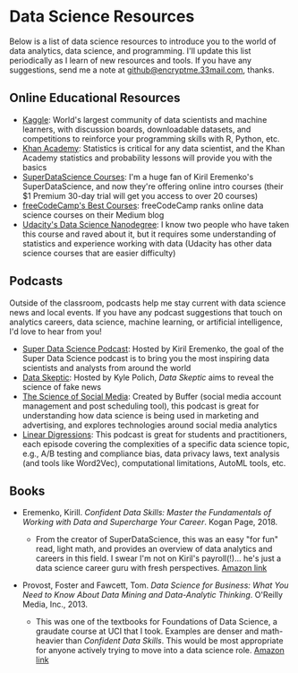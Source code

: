 # Data Science Resources
Below is a list of data science resources to introduce you to the world of data analytics, data science, and programming. I'll update this list periodically as I learn of new resources and tools. If you have any suggestions, send me a note at <github@encryptme.33mail.com>, thanks.

## Online Educational Resources

* [Kaggle](https://www.kaggle.com/): World's largest community of data scientists and machine learners, with discussion boards, downloadable datasets, and competitions to reinforce your programming skills with R, Python, etc.
* [Khan Academy](https://www.khanacademy.org/math/statistics-probability): Statistics is critical for any data scientist, and the Khan Academy statistics and probability lessons will provide you with the basics
* [SuperDataScience Courses](https://www.superdatascience.com/courses/intro-data-science-step-by-step-guide/): I'm a huge fan of Kiril Eremenko's SuperDataScience, and now they're offering online intro courses (their $1 Premium 30-day trial will get you access to over 20 courses)
* [freeCodeCamp's Best Courses](https://medium.freecodecamp.org/i-ranked-all-the-best-data-science-intro-courses-based-on-thousands-of-data-points-db5dc7e3eb8e): freeCodeCamp ranks online data science courses on their Medium blog
* [Udacity's Data Science Nanodegree](https://www.udacity.com/course/data-scientist-nanodegree--nd025): I know two people who have taken this course and raved about it, but it requires some understanding of statistics and experience working with data (Udacity has other data science courses that are easier difficulty) 

## Podcasts
Outside of the classroom, podcasts help me stay current with data science news and local events. If you have any podcast suggestions that touch on analytics careers, data science, machine learning, or artificial intelligence, I'd love to hear from you!

* [Super Data Science Podcast](https://soundcloud.com/superdatascience): Hosted by Kiril Eremenko, the goal of the Super Data Science podcast is to bring you the most inspiring data scientists and analysts from around the world
* [Data Skeptic](https://dataskeptic.com/podcast?limit=10&offset=0): Hosted by Kyle Polich, _Data Skeptic_ aims to reveal the science of fake news
* [The Science of Social Media](https://soundcloud.com/the-science-of-social-media): Created by Buffer (social media account management and post scheduling tool), this podcast is great for understanding how data science is being used in marketing and advertising, and explores technologies around social media analytics
* [Linear Digressions](http://lineardigressions.com/): This podcast is great for students and practitioners, each episode covering the complexities of a specific data science topic, e.g., A/B testing and compliance bias, data privacy laws, text analysis (and tools like Word2Vec), computational limitations, AutoML tools, etc.

## Books

* Eremenko, Kirill. _Confident Data Skills: Master the Fundamentals of Working with Data and Supercharge Your Career_. Kogan Page, 2018.
   * From the creator of SuperDataScience, this was an easy "for fun" read, light math, and provides an overview of data analytics and careers in this field. I swear I'm not on Kiril's payroll(!)... he's just a data science career guru with fresh perspectives. [Amazon link](https://www.amazon.com/gp/product/0749481544/ref=as_li_tl?ie=UTF8&tag=superdatascie-20&camp=1789&creative=9325&linkCode=as2&creativeASIN=0749481544&linkId=bb7507851a740c1eb7f45ab4b6bd2a84)

* Provost, Foster and Fawcett, Tom. _Data Science for Business: What You Need to Know About Data Mining and Data-Analytic Thinking_. O'Reilly Media, Inc., 2013.
   * This was one of the textbooks for Foundations of Data Science, a graudate course at UCI that I took. Examples are denser and math-heavier than _Confident Data Skills_. This would be most appropriate for anyone actively trying to move into a data science role. [Amazon link](https://www.amazon.com/Data-Science-Business-Data-Analytic-Thinking/dp/1449361323/ref=sr_1_1?s=books&ie=UTF8&qid=1537984955&sr=1-1&keywords=data+science+for+business)
